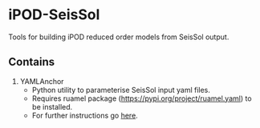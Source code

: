# iPOD-SeisSol
Tools for building iPOD reduced order models from SeisSol output.



## Contains

1. YAMLAnchor
   * Python utility to parameterise SeisSol input yaml files.
   * Requires ruamel package (https://pypi.org/project/ruamel.yaml) to be installed.
   * For further instructions go [here](YAMLAnchor/ReadMe.md).


